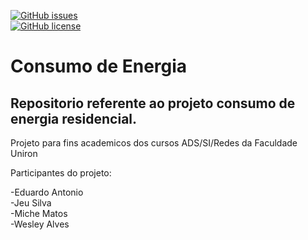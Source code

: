 [![GitHub issues](https://img.shields.io/github/issues/M1CH3lM4705/consumo_de_energia?style=for-the-badge)](https://github.com/M1CH3lM4705/consumo_de_energia/issues)  
[![GitHub license](https://img.shields.io/github/license/M1CH3lM4705/consumo_de_energia?style=for-the-badge)](https://github.com/M1CH3lM4705/consumo_de_energia/blob/master/LICENSE.md)
# Consumo de Energia
## Repositorio referente ao projeto consumo de energia residencial.

Projeto para fins academicos dos cursos ADS/SI/Redes da Faculdade Uniron

Participantes do projeto:
  
-Eduardo Antonio  
-Jeu Silva  
-Miche Matos  
-Wesley Alves  

